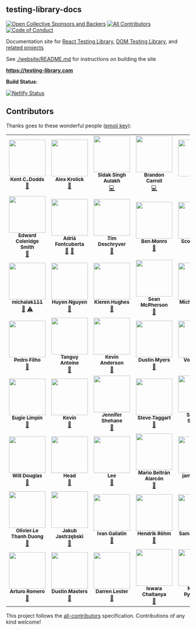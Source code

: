 testing-library-docs
--------------------


<!-- prettier-ignore-start -->
[![Open Collective Sponsors and Backers][opencollective-badge]][opencollective]
[![All Contributors][allcontributors-badge]](#contributors)
[![Code of Conduct][coc-badge]][coc]
<!-- prettier-ignore-end -->

Documentation site for [React Testing Library](https://github.com/testing-library/react-testing-library), [DOM Testing Library](https://github.com/testing-library/dom-testing-library), and [related projects](https://github.com/testing-library)

See [./website/README.md](./website/README.md) for instructions on building the site

**https://testing-library.com**

**Build Status**:

[![Netlify Status][netlify-badge]][build]

[netlify-badge]: https://api.netlify.com/api/v1/badges/24366204-84ca-41e9-b573-2a64f0845e46/deploy-status
[build]: https://app.netlify.com/sites/testing-library/deploys
[opencollective]: https://opencollective.com/testing-library/
[opencollective-badge]: https://img.shields.io/opencollective/all/testing-library.svg?label=opencollective%20backers&style=flat-square
[allcontributors-badge]: https://img.shields.io/badge/all_contributors-2-orange.svg?style=flat-square
[coc-badge]: https://img.shields.io/badge/code%20of-conduct-ff69b4.svg?style=flat-square
[coc]: https://github.com/testing-library/react-testing-library/blob/master/CODE_OF_CONDUCT.md

## Contributors

Thanks goes to these wonderful people ([emoji key](https://allcontributors.org/docs/en/emoji-key)):

<!-- ALL-CONTRIBUTORS-LIST:START - Do not remove or modify this section -->
<!-- prettier-ignore-start -->
<!-- markdownlint-disable -->
<table>
  <tr>
    <td align="center"><a href="https://kentcdodds.com"><img src="https://avatars0.githubusercontent.com/u/1500684?v=4" width="100px;" alt=""/><br /><sub><b>Kent C. Dodds</b></sub></a><br /><a href="#maintenance-kentcdodds" title="Maintenance">🚧</a></td>
    <td align="center"><a href="https://alexkrolick.com"><img src="https://avatars3.githubusercontent.com/u/1571667?v=4" width="100px;" alt=""/><br /><sub><b>Alex Krolick</b></sub></a><br /><a href="#maintenance-alexkrolick" title="Maintenance">🚧</a></td>
    <td align="center"><a href="http://sidak.ml"><img src="https://avatars0.githubusercontent.com/u/35738138?v=4" width="100px;" alt=""/><br /><sub><b>Sidak Singh Aulakh</b></sub></a><br /><a href="https://github.com/testing-library/testing-library-docs/commits?author=co16353sidak" title="Code">💻</a></td>
    <td align="center"><a href="https://github.com/bcarroll22"><img src="https://avatars2.githubusercontent.com/u/11020406?v=4" width="100px;" alt=""/><br /><sub><b>Brandon Carroll</b></sub></a><br /><a href="https://github.com/testing-library/testing-library-docs/commits?author=bcarroll22" title="Code">💻</a></td>
    <td align="center"><a href="https://github.com/dbismut"><img src="https://avatars2.githubusercontent.com/u/5003380?v=4" width="100px;" alt=""/><br /><sub><b>David</b></sub></a><br /><a href="https://github.com/testing-library/testing-library-docs/commits?author=dbismut" title="Documentation">📖</a></td>
    <td align="center"><a href="http://ryanwilsonjames.com"><img src="https://avatars2.githubusercontent.com/u/12059539?v=4" width="100px;" alt=""/><br /><sub><b>Ryan James</b></sub></a><br /><a href="https://github.com/testing-library/testing-library-docs/commits?author=dangerismycat" title="Documentation">📖</a></td>
    <td align="center"><a href="https://github.com/bjohn465"><img src="https://avatars2.githubusercontent.com/u/821397?v=4" width="100px;" alt=""/><br /><sub><b>Brandon Johnson</b></sub></a><br /><a href="https://github.com/testing-library/testing-library-docs/commits?author=bjohn465" title="Documentation">📖</a></td>
  </tr>
  <tr>
    <td align="center"><a href="https://edcs.me"><img src="https://avatars1.githubusercontent.com/u/754498?v=4" width="100px;" alt=""/><br /><sub><b>Edward Coleridge Smith</b></sub></a><br /><a href="https://github.com/testing-library/testing-library-docs/commits?author=edcs" title="Documentation">📖</a></td>
    <td align="center"><a href="https://afontcu.dev"><img src="https://avatars0.githubusercontent.com/u/9197791?v=4" width="100px;" alt=""/><br /><sub><b>Adrià Fontcuberta</b></sub></a><br /><a href="https://github.com/testing-library/testing-library-docs/commits?author=afontcu" title="Documentation">📖</a> <a href="https://github.com/testing-library/testing-library-docs/pulls?q=is%3Apr+reviewed-by%3Aafontcu" title="Reviewed Pull Requests">👀</a></td>
    <td align="center"><a href="http://timdeschryver.dev"><img src="https://avatars1.githubusercontent.com/u/28659384?v=4" width="100px;" alt=""/><br /><sub><b>Tim Deschryver</b></sub></a><br /><a href="https://github.com/testing-library/testing-library-docs/commits?author=timdeschryver" title="Documentation">📖</a></td>
    <td align="center"><a href="https://github.com/benmonro"><img src="https://avatars3.githubusercontent.com/u/399236?v=4" width="100px;" alt=""/><br /><sub><b>Ben Monro</b></sub></a><br /><a href="https://github.com/testing-library/testing-library-docs/commits?author=benmonro" title="Documentation">📖</a></td>
    <td align="center"><a href="http://scottsauber.com"><img src="https://avatars2.githubusercontent.com/u/10823939?v=4" width="100px;" alt=""/><br /><sub><b>Scott Sauber</b></sub></a><br /><a href="#blog-scottsauber" title="Blogposts">📝</a></td>
    <td align="center"><a href="https://www.yuuniworks.com/"><img src="https://avatars0.githubusercontent.com/u/10986861?v=4" width="100px;" alt=""/><br /><sub><b>Shota Tamura</b></sub></a><br /><a href="#content-junkboy0315" title="Content">🖋</a> <a href="https://github.com/testing-library/testing-library-docs/commits?author=junkboy0315" title="Documentation">📖</a></td>
    <td align="center"><a href="https://twitter.com/Gpx"><img src="https://avatars0.githubusercontent.com/u/767959?v=4" width="100px;" alt=""/><br /><sub><b>Giorgio Polvara</b></sub></a><br /><a href="https://github.com/testing-library/testing-library-docs/commits?author=Gpx" title="Documentation">📖</a></td>
  </tr>
  <tr>
    <td align="center"><a href="https://twitter.com/jasi3k11"><img src="https://avatars3.githubusercontent.com/u/9253631?v=4" width="100px;" alt=""/><br /><sub><b>michalak111</b></sub></a><br /><a href="https://github.com/testing-library/testing-library-docs/commits?author=michalak111" title="Documentation">📖</a> <a href="https://github.com/testing-library/testing-library-docs/commits?author=michalak111" title="Tests">⚠️</a></td>
    <td align="center"><a href="https://github.com/huyenltnguyen"><img src="https://avatars3.githubusercontent.com/u/25715018?v=4" width="100px;" alt=""/><br /><sub><b>Huyen Nguyen</b></sub></a><br /><a href="https://github.com/testing-library/testing-library-docs/commits?author=huyenltnguyen" title="Documentation">📖</a></td>
    <td align="center"><a href="http://www.kierenhughes.com"><img src="https://avatars0.githubusercontent.com/u/2124299?v=4" width="100px;" alt=""/><br /><sub><b>Kieren Hughes</b></sub></a><br /><a href="https://github.com/testing-library/testing-library-docs/commits?author=kierenhughes" title="Documentation">📖</a></td>
    <td align="center"><a href="https://seanmcp.com"><img src="https://avatars1.githubusercontent.com/u/6360367?v=4" width="100px;" alt=""/><br /><sub><b>Sean McPherson</b></sub></a><br /><a href="https://github.com/testing-library/testing-library-docs/commits?author=SeanMcP" title="Documentation">📖</a></td>
    <td align="center"><a href="https://github.com/michaellasky"><img src="https://avatars2.githubusercontent.com/u/6646599?v=4" width="100px;" alt=""/><br /><sub><b>Michael Lasky</b></sub></a><br /><a href="https://github.com/testing-library/testing-library-docs/commits?author=michaellasky" title="Documentation">📖</a></td>
    <td align="center"><a href="http://thomlom.dev"><img src="https://avatars3.githubusercontent.com/u/16003285?v=4" width="100px;" alt=""/><br /><sub><b>Thomas Lombart</b></sub></a><br /><a href="https://github.com/testing-library/testing-library-docs/commits?author=thomlom" title="Documentation">📖</a></td>
    <td align="center"><a href="https://pklong.io"><img src="https://avatars0.githubusercontent.com/u/10551697?v=4" width="100px;" alt=""/><br /><sub><b>Patrick K Long</b></sub></a><br /><a href="https://github.com/testing-library/testing-library-docs/commits?author=Pklong" title="Documentation">📖</a></td>
  </tr>
  <tr>
    <td align="center"><a href="https://github.com/pedroapfilho"><img src="https://avatars2.githubusercontent.com/u/13142568?v=4" width="100px;" alt=""/><br /><sub><b>Pedro Filho</b></sub></a><br /><a href="https://github.com/testing-library/testing-library-docs/commits?author=pedroapfilho" title="Documentation">📖</a></td>
    <td align="center"><a href="https://github.com/tanguyantoine"><img src="https://avatars3.githubusercontent.com/u/263097?v=4" width="100px;" alt=""/><br /><sub><b>Tanguy Antoine</b></sub></a><br /><a href="https://github.com/testing-library/testing-library-docs/commits?author=tanguyantoine" title="Documentation">📖</a></td>
    <td align="center"><a href="https://kevinanderson.codes"><img src="https://avatars2.githubusercontent.com/u/22228809?v=4" width="100px;" alt=""/><br /><sub><b>Kevin Anderson</b></sub></a><br /><a href="https://github.com/testing-library/testing-library-docs/commits?author=Agentkma" title="Documentation">📖</a></td>
    <td align="center"><a href="https://github.com/dustinmyers"><img src="https://avatars0.githubusercontent.com/u/10288477?v=4" width="100px;" alt=""/><br /><sub><b>Dustin Myers</b></sub></a><br /><a href="https://github.com/testing-library/testing-library-docs/commits?author=dustinmyers" title="Documentation">📖</a></td>
    <td align="center"><a href="http://vojta.io"><img src="https://avatars2.githubusercontent.com/u/25487857?v=4" width="100px;" alt=""/><br /><sub><b>Vojta Holik</b></sub></a><br /><a href="#design-vojtaholik" title="Design">🎨</a></td>
    <td align="center"><a href="http://tech.agilitynerd.com/"><img src="https://avatars3.githubusercontent.com/u/184171?v=4" width="100px;" alt=""/><br /><sub><b>Steve Schwarz</b></sub></a><br /><a href="https://github.com/testing-library/testing-library-docs/commits?author=saschwarz" title="Documentation">📖</a></td>
    <td align="center"><a href="https://github.com/aayushrajvanshi"><img src="https://avatars0.githubusercontent.com/u/14968551?v=4" width="100px;" alt=""/><br /><sub><b>Aayush Rajvanshi</b></sub></a><br /><a href="https://github.com/testing-library/testing-library-docs/commits?author=aayushrajvanshi" title="Documentation">📖</a></td>
  </tr>
  <tr>
    <td align="center"><a href="http://eugielimpin.com"><img src="https://avatars3.githubusercontent.com/u/431442?v=4" width="100px;" alt=""/><br /><sub><b>Eugie Limpin</b></sub></a><br /><a href="https://github.com/testing-library/testing-library-docs/commits?author=eugiellimpin" title="Documentation">📖</a></td>
    <td align="center"><a href="https://hsiangyu.com"><img src="https://avatars3.githubusercontent.com/u/7204070?v=4" width="100px;" alt=""/><br /><sub><b>Kevin</b></sub></a><br /><a href="https://github.com/testing-library/testing-library-docs/commits?author=KevinHu2014" title="Documentation">📖</a></td>
    <td align="center"><a href="https://github.com/jennifer-shehane"><img src="https://avatars1.githubusercontent.com/u/1271364?v=4" width="100px;" alt=""/><br /><sub><b>Jennifer Shehane</b></sub></a><br /><a href="https://github.com/testing-library/testing-library-docs/commits?author=jennifer-shehane" title="Documentation">📖</a></td>
    <td align="center"><a href="https://github.com/stevetaggart"><img src="https://avatars3.githubusercontent.com/u/11730266?v=4" width="100px;" alt=""/><br /><sub><b>Steve Taggart</b></sub></a><br /><a href="https://github.com/testing-library/testing-library-docs/commits?author=stevetaggart" title="Documentation">📖</a></td>
    <td align="center"><a href="http://stephensugden.com"><img src="https://avatars3.githubusercontent.com/u/82634?v=4" width="100px;" alt=""/><br /><sub><b>Stephen Sugden</b></sub></a><br /><a href="https://github.com/testing-library/testing-library-docs/commits?author=grncdr" title="Documentation">📖</a></td>
    <td align="center"><a href="http://samitier.github.io"><img src="https://avatars2.githubusercontent.com/u/4160121?v=4" width="100px;" alt=""/><br /><sub><b>Blai Samitier</b></sub></a><br /><a href="https://github.com/testing-library/testing-library-docs/commits?author=Samitier" title="Documentation">📖</a></td>
    <td align="center"><a href="https://github.com/vernonk"><img src="https://avatars1.githubusercontent.com/u/74096?v=4" width="100px;" alt=""/><br /><sub><b>Vernon Kesner</b></sub></a><br /><a href="https://github.com/testing-library/testing-library-docs/commits?author=vernonk" title="Documentation">📖</a></td>
  </tr>
  <tr>
    <td align="center"><a href="https://github.com/wdoug"><img src="https://avatars3.githubusercontent.com/u/5432102?v=4" width="100px;" alt=""/><br /><sub><b>Will Douglas</b></sub></a><br /><a href="https://github.com/testing-library/testing-library-docs/commits?author=wdoug" title="Documentation">📖</a></td>
    <td align="center"><a href="https://velog.io/@head"><img src="https://avatars0.githubusercontent.com/u/40166539?v=4" width="100px;" alt=""/><br /><sub><b>Head</b></sub></a><br /><a href="https://github.com/testing-library/testing-library-docs/commits?author=HTMLhead" title="Documentation">📖</a></td>
    <td align="center"><a href="https://github.com/mynar7"><img src="https://avatars0.githubusercontent.com/u/32332479?v=4" width="100px;" alt=""/><br /><sub><b>Lee</b></sub></a><br /><a href="https://github.com/testing-library/testing-library-docs/commits?author=mynar7" title="Documentation">📖</a></td>
    <td align="center"><a href="https://mario.dev"><img src="https://avatars1.githubusercontent.com/u/2677072?v=4" width="100px;" alt=""/><br /><sub><b>Mario Beltrán Alarcón</b></sub></a><br /><a href="https://github.com/testing-library/testing-library-docs/commits?author=Belco90" title="Documentation">📖</a></td>
    <td align="center"><a href="https://github.com/jameslevine"><img src="https://avatars0.githubusercontent.com/u/41184245?v=4" width="100px;" alt=""/><br /><sub><b>jameslevine</b></sub></a><br /><a href="https://github.com/testing-library/testing-library-docs/commits?author=jameslevine" title="Documentation">📖</a></td>
    <td align="center"><a href="https://github.com/mihar-22"><img src="https://avatars2.githubusercontent.com/u/14304599?v=4" width="100px;" alt=""/><br /><sub><b>Rahim Alwer</b></sub></a><br /><a href="https://github.com/testing-library/testing-library-docs/commits?author=mihar-22" title="Documentation">📖</a></td>
    <td align="center"><a href="http://www.btorange.com"><img src="https://avatars1.githubusercontent.com/u/1797160?v=4" width="100px;" alt=""/><br /><sub><b>Chenjia</b></sub></a><br /><a href="https://github.com/testing-library/testing-library-docs/commits?author=ariesjia" title="Documentation">📖</a></td>
  </tr>
  <tr>
    <td align="center"><a href="http://blog.staz.be"><img src="https://avatars0.githubusercontent.com/u/82500?v=4" width="100px;" alt=""/><br /><sub><b>Olivier Le Thanh Duong</b></sub></a><br /><a href="https://github.com/testing-library/testing-library-docs/commits?author=olethanh" title="Documentation">📖</a></td>
    <td align="center"><a href="https://kubajastrz.com"><img src="https://avatars0.githubusercontent.com/u/6443113?v=4" width="100px;" alt=""/><br /><sub><b>Jakub Jastrzębski</b></sub></a><br /><a href="https://github.com/testing-library/testing-library-docs/commits?author=KubaJastrz" title="Documentation">📖</a></td>
    <td align="center"><a href="http://russianbrandgardeners.com"><img src="https://avatars1.githubusercontent.com/u/640657?v=4" width="100px;" alt=""/><br /><sub><b>Ivan Galiatin</b></sub></a><br /><a href="https://github.com/testing-library/testing-library-docs/commits?author=trurl-master" title="Documentation">📖</a></td>
    <td align="center"><a href="https://github.com/HendrikRoehm"><img src="https://avatars3.githubusercontent.com/u/26203080?v=4" width="100px;" alt=""/><br /><sub><b>Hendrik Röhm</b></sub></a><br /><a href="https://github.com/testing-library/testing-library-docs/commits?author=HendrikRoehm" title="Documentation">📖</a></td>
    <td align="center"><a href="https://samvk.com"><img src="https://avatars1.githubusercontent.com/u/12996081?v=4" width="100px;" alt=""/><br /><sub><b>Sam Kauffman</b></sub></a><br /><a href="https://github.com/testing-library/testing-library-docs/commits?author=samvk" title="Documentation">📖</a></td>
    <td align="center"><a href="http://turadg.aleahmad.net/"><img src="https://avatars1.githubusercontent.com/u/21505?v=4" width="100px;" alt=""/><br /><sub><b>Turadg Aleahmad</b></sub></a><br /><a href="https://github.com/testing-library/testing-library-docs/commits?author=turadg" title="Documentation">📖</a></td>
    <td align="center"><a href="https://github.com/MarkGeeRomano"><img src="https://avatars1.githubusercontent.com/u/13630752?v=4" width="100px;" alt=""/><br /><sub><b>mark g romano</b></sub></a><br /><a href="https://github.com/testing-library/testing-library-docs/commits?author=MarkGeeRomano" title="Documentation">📖</a></td>
  </tr>
  <tr>
    <td align="center"><a href="https://github.com/arturoromeroslc"><img src="https://avatars0.githubusercontent.com/u/7406639?v=4" width="100px;" alt=""/><br /><sub><b>Arturo Romero</b></sub></a><br /><a href="https://github.com/testing-library/testing-library-docs/commits?author=arturoromeroslc" title="Documentation">📖</a></td>
    <td align="center"><a href="https://www.dustinsoftware.com"><img src="https://avatars3.githubusercontent.com/u/942358?v=4" width="100px;" alt=""/><br /><sub><b>Dustin Masters</b></sub></a><br /><a href="https://github.com/testing-library/testing-library-docs/commits?author=dustinsoftware" title="Documentation">📖</a></td>
    <td align="center"><a href="https://www.darrenlester.com"><img src="https://avatars2.githubusercontent.com/u/19534488?v=4" width="100px;" alt=""/><br /><sub><b>Darren Lester</b></sub></a><br /><a href="https://github.com/testing-library/testing-library-docs/commits?author=darren-lester" title="Documentation">📖</a></td>
    <td align="center"><a href="https://github.com/iswara108"><img src="https://avatars3.githubusercontent.com/u/9681451?v=4" width="100px;" alt=""/><br /><sub><b>Iswara Chaitanya</b></sub></a><br /><a href="https://github.com/testing-library/testing-library-docs/commits?author=iswara108" title="Documentation">📖</a></td>
    <td align="center"><a href="https://github.com/pylnata"><img src="https://avatars0.githubusercontent.com/u/33361478?v=4" width="100px;" alt=""/><br /><sub><b>Nataliia Pylypenko</b></sub></a><br /><a href="https://github.com/testing-library/testing-library-docs/commits?author=pylnata" title="Documentation">📖</a></td>
    <td align="center"><a href="https://huchen.dev"><img src="https://avatars3.githubusercontent.com/u/2078389?v=4" width="100px;" alt=""/><br /><sub><b>Hu Chen</b></sub></a><br /><a href="https://github.com/testing-library/testing-library-docs/commits?author=huchenme" title="Documentation">📖</a></td>
    <td align="center"><a href="https://github.com/jkdowdle"><img src="https://avatars0.githubusercontent.com/u/19804196?v=4" width="100px;" alt=""/><br /><sub><b>Josh</b></sub></a><br /><a href="https://github.com/testing-library/testing-library-docs/commits?author=jkdowdle" title="Documentation">📖</a></td>
  </tr>
</table>

<!-- markdownlint-enable -->
<!-- prettier-ignore-end -->
<!-- ALL-CONTRIBUTORS-LIST:END -->

This project follows the [all-contributors](https://github.com/all-contributors/all-contributors) specification. Contributions of any kind welcome!
